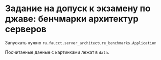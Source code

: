 # Задание на допуск к экзамену по джаве: бенчмарки архитектур серверов

Запускать нужно `ru.faucct.server_architecture_benchmarks.Application`

Посчитанные данные с картинками лежат в `data`.

